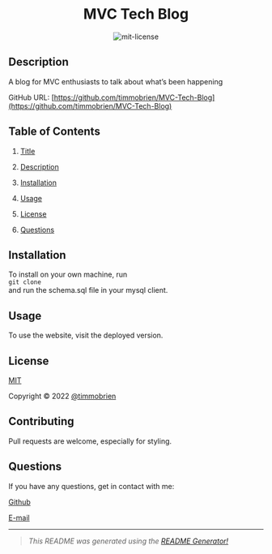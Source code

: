 

<center>

# MVC Tech Blog <a name="title"></a><br>

![mit-license](https://img.shields.io/badge/license-MIT-green)
</center>

## Description <a name="description"></a>

A blog for MVC enthusiasts to talk about what’s been happening

GitHub URL: [https://github.com/timmobrien/MVC-Tech-Blog](https://github.com/timmobrien/MVC-Tech-Blog)

## Table of Contents
1. [Title](#title)

2. [Description](#description)

3. [Installation](#installation)

4. [Usage](#usage)

5. [License](#license)

6. [Questions](#questions)

## Installation <a name="installation"></a>
To install on your own machine, run <br> `git clone` <br>  and run the schema.sql file in your mysql client. 

## Usage <a name="usage"></a>
To use the website, visit the deployed version.

## License <a name="license"></a>
[MIT](https://choosealicense.com/licenses/mit)

Copyright © 2022 [@timmobrien](https://github.com/timmobrien)

## Contributing <a name="contributing"></a>
Pull requests are welcome, especially for styling.


## Questions <a name="questions"></a>

If you have any questions, get in contact with me:

[Github](https://github.com/timmobrien)

[E-mail](timmobrien@icloud.com) 

__________________________________________________

> *This README was generated using the [README Generator!](https://github.com/timmobrien/NodeJS-README-Generator)*